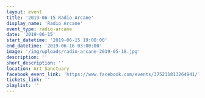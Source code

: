 ```yaml
---
layout: event
title: '2019-06-15 Radio Arcane'
display_name: 'Radio Arcane'
event_type: radio-arcane
date: '2019-06-15'
start_datetime: '2019-06-15 19:00:00'
end_datetime: '2019-06-16 03:00:00'
image: '/img/uploads/radio-arcane-2019-05-18.jpg'
description: ''
short_description: ''
location: Art Sanctuary
facebook_event_link: 'https://www.facebook.com/events/375211813264941/?event_time_id=375211826598273'
tickets_link: ''
playlist: ''
---
```

